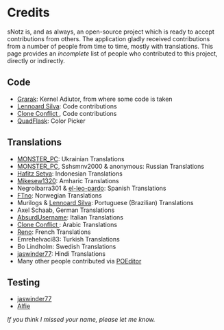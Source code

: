 # Credits
sNotz is, and as always, an open-source project which is ready to accept contributions from others. The application gladly received contributions from a number of people from time to time, mostly with translations. This page provides an <i>incomplete</i> list of people who contributed to this project, directly or indirectly.

## Code
* [Grarak](https://github.com/Grarak/): Kernel Adiutor, from where some code is taken
* [Lennoard Silva](https://github.com/Lennoard/): Code contributions
* [Clone Conflict ](https://github.com/cloneconf/), Code contributions
* [QuadFlask](https://github.com/QuadFlask/colorpicker/): Color Picker

## Translations
* [MONSTER_PC](https://t.me/MONSTER_PC): Ukrainian Translations
* [MONSTER_PC](https://t.me/MONSTER_PC), Sshsmnv2000 & anonymous: Russian Translations
* [Hafitz Setya](https://github.com/breakdowns/): Indonesian Translations
* [Mikesew1320](https://github.com/Mikesew1320/): Amharic Translations
* Negroibarra301 & [el-leo-pardo](https://github.com/el-leo-pardo/): Spanish Translations
* [FTno](https://github.com/FTno/): Norwegian Translations
* Murilogs & [Lennoard Silva](https://github.com/Lennoard/): Portuguese (Brazilian) Translations
* Axel Schaab, German Translations
* [AbsurdUsername](https://github.com/AbsurdUsername/): Italian Translations
* [Clone Conflict ](https://github.com/QuadFlask/cloneconf/): Arabic Translations
* [Reno](https://t.me/Renoooooo/): French Translations
* Emrehelvaci83: Turkish Translations
* Bo Lindholm: Swedish Translations
* [jaswinder77](https://github.com/jaswinder77/): Hindi Translations
* Many other people contributed via [POEditor](https://poeditor.com/join/project?hash=LOg2GmFfbV)

## Testing
* [jaswinder77](https://github.com/jaswinder77/)
* [Alfie](https://t.me/AlfieFie)

_If you think I missed your name, please let me know._
